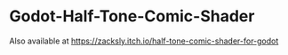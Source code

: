 # Godot-Half-Tone-Comic-Shader
Also available at https://zacksly.itch.io/half-tone-comic-shader-for-godot
